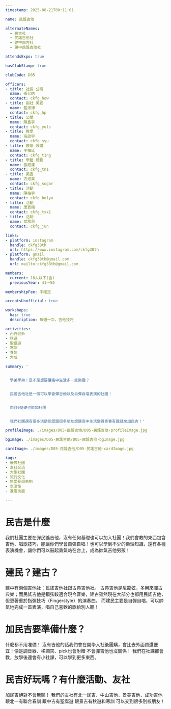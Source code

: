 ```yaml
---
timestamp: 2025-08-21T00:11:01

name: 民謠吉他

alternateNames:
  - 民吉社
  - 民謠吉他社
  - 建中民吉社
  - 建中民謠吉他社

attendsExpo: true

hasClubStamp: true

clubCode: D05

officers:
- title: 社長 公關
  name: 張允皓
  contact: ckfg_how
- title: 副社 美宣
  name: 藍浤博
  contact: ckfg_hp
- title: 公關
  name: 陳宣宇
  contact: ckfg_yuls
- title: 教學
  name: 高劭宇
  contact: ckfg_syu
- title: 教學 設備
  name: 李柏廷
  contact: ckfg_t1ng
- title: 學藝 總務
  name: 張庭溱
  contact: ckfg_tn1
- title: 美宣
  name: 方煜棠
  contact: ckfg_sugar
- title: 活動
  name: 陳柏宇
  contact: ckfg_bo1yu
- title: 活動
  name: 唐宣禧
  contact: ckfg_txx1
- title: 活動
  name: 葉郡恩
  contact: ckfg_jun

links:
- platform: instagram
  handle: ckfg38th
  url: https://www.instagram.com/ckfg38th
- platform: gmail
  handle: ckfg38th@gmail.com
  url: mailto:ckfg38th@gmail.com

members:
  current: 10人以下(含)
  previousYear: 41～50

membershipFee: 不確定

acceptsUnofficial: true

workshops:
  has: true
  description: 每週一次，吉他技巧

activities:
- 內外迎新
- 秋遊
- 聖誕遊
- 寒訓
- 春訓
- 大成

summary: '


  學弟學弟！是不是想要讓高中生活多一些樂趣？


  民謠吉他社是一個可以學會彈吉他以及自彈自唱表演的社團！


  而且0基礎也能加社團


  我們社團還有很多活動能認識很多朋友想讓高中生活變得青春有趣就來加民吉！'

profileImage: ./images/D05-民謠吉他/D05-民謠吉他-profileImage.jpg

bgImage: ./images/D05-民謠吉他/D05-民謠吉他-bgImage.jpg

cardImage: ./images/D05-民謠吉他/D05-民謠吉他-cardImage.jpg

tags:
- 優等社團
- 友社交流
- 大型社團
- 流行文化
- 無學長學弟制
- 表演性
- 進階技能

---
```


# 民吉是什麼
我們社團主要在彈民謠吉他，沒有任何基礎也可以加入社團！我們會教的東西包含吉他、唱歌技巧，能讓你們學會自彈自唱！也可以學到不少的樂理知識，還有各種表演機會，讓你們可以鼓起勇氣站在台上，成為帥氣吉他男孩！
# 建民？建古？
建中有兩個吉他社：民謠吉他社跟古典吉他社。
古典吉他是尼龍弦，多用來彈古典樂；而民謠吉他是鋼弦較適合現今音樂，建古雖然現在大部分也都用民謠吉他，但更著重於指彈技巧（Fingerstyle）的演奏曲。
而建民主要是自彈自唱，可以帥氣地完成一首表演，唱自己喜歡的歌給別人聽！
# 加民吉要準備什麼？
什麼都不用准備！
沒有吉他的話我們會在開學入社後團購，會比去外面買還便宜！像是調音器、移調夾、pick也會附贈
不會彈吉他也沒關係！
我們在社課都會教，放學後還會有小社課，可以學到更多東西。
# 民吉好玩嗎？有什麼活動、友社
加民吉絕對不會無聊！
我們的友社有北一民吉、中山吉他、景美吉他、成功吉他
跟北一有聯合春訓
跟中吉有聖誕遊
跟景吉有秋遊和寒訓
可以交到很多別校朋友！
